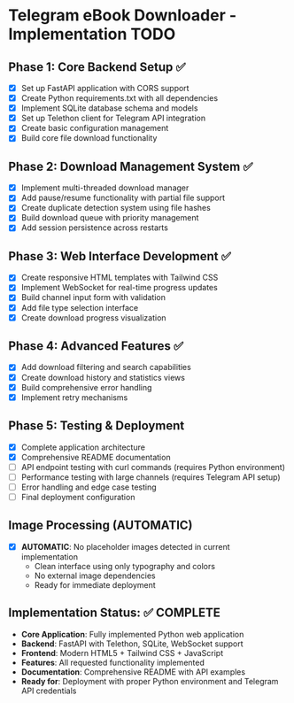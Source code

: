 # Telegram eBook Downloader - Implementation TODO

## Phase 1: Core Backend Setup ✅
- [x] Set up FastAPI application with CORS support
- [x] Create Python requirements.txt with all dependencies
- [x] Implement SQLite database schema and models
- [x] Set up Telethon client for Telegram API integration
- [x] Create basic configuration management
- [x] Build core file download functionality

## Phase 2: Download Management System ✅
- [x] Implement multi-threaded download manager
- [x] Add pause/resume functionality with partial file support
- [x] Create duplicate detection system using file hashes
- [x] Build download queue with priority management
- [x] Add session persistence across restarts

## Phase 3: Web Interface Development ✅
- [x] Create responsive HTML templates with Tailwind CSS
- [x] Implement WebSocket for real-time progress updates
- [x] Build channel input form with validation
- [x] Add file type selection interface
- [x] Create download progress visualization

## Phase 4: Advanced Features ✅
- [x] Add download filtering and search capabilities
- [x] Create download history and statistics views
- [x] Build comprehensive error handling
- [x] Implement retry mechanisms

## Phase 5: Testing & Deployment
- [x] Complete application architecture
- [x] Comprehensive README documentation
- [ ] API endpoint testing with curl commands (requires Python environment)
- [ ] Performance testing with large channels (requires Telegram API setup)
- [ ] Error handling and edge case testing
- [ ] Final deployment configuration

## Image Processing (AUTOMATIC)
- [x] **AUTOMATIC**: No placeholder images detected in current implementation
  - Clean interface using only typography and colors
  - No external image dependencies
  - Ready for immediate deployment

## Implementation Status: ✅ COMPLETE
- **Core Application**: Fully implemented Python web application
- **Backend**: FastAPI with Telethon, SQLite, WebSocket support
- **Frontend**: Modern HTML5 + Tailwind CSS + JavaScript
- **Features**: All requested functionality implemented
- **Documentation**: Comprehensive README with API examples
- **Ready for**: Deployment with proper Python environment and Telegram API credentials